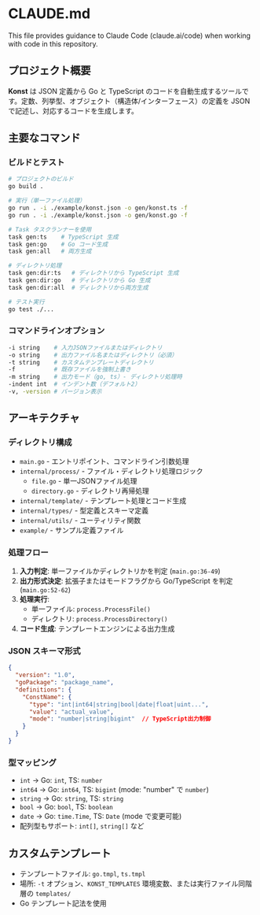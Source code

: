 # CLAUDE.md

This file provides guidance to Claude Code (claude.ai/code) when working with code in this repository.

## プロジェクト概要

**Konst** は JSON 定義から Go と TypeScript のコードを自動生成するツールです。定数、列挙型、オブジェクト（構造体/インターフェース）の定義を JSON で記述し、対応するコードを生成します。

## 主要なコマンド

### ビルドとテスト

```bash
# プロジェクトのビルド
go build .

# 実行（単一ファイル処理）
go run . -i ./example/konst.json -o gen/konst.ts -f
go run . -i ./example/konst.json -o gen/konst.go -f

# Task タスクランナーを使用
task gen:ts    # TypeScript 生成
task gen:go    # Go コード生成  
task gen:all   # 両方生成

# ディレクトリ処理
task gen:dir:ts   # ディレクトリから TypeScript 生成
task gen:dir:go   # ディレクトリから Go 生成
task gen:dir:all  # ディレクトリから両方生成

# テスト実行
go test ./...
```

### コマンドラインオプション

```bash
-i string    # 入力JSONファイルまたはディレクトリ
-o string    # 出力ファイル名またはディレクトリ（必須）
-t string    # カスタムテンプレートディレクトリ
-f           # 既存ファイルを強制上書き
-m string    # 出力モード（go, ts）- ディレクトリ処理時
-indent int  # インデント数（デフォルト2）
-v, -version # バージョン表示
```

## アーキテクチャ

### ディレクトリ構成

- `main.go` - エントリポイント、コマンドライン引数処理
- `internal/process/` - ファイル・ディレクトリ処理ロジック
  - `file.go` - 単一JSONファイル処理
  - `directory.go` - ディレクトリ再帰処理
- `internal/template/` - テンプレート処理とコード生成
- `internal/types/` - 型定義とスキーマ定義
- `internal/utils/` - ユーティリティ関数
- `example/` - サンプル定義ファイル

### 処理フロー

1. **入力判定**: 単一ファイルかディレクトリかを判定 (`main.go:36-49`)
2. **出力形式決定**: 拡張子またはモードフラグから Go/TypeScript を判定 (`main.go:52-62`)
3. **処理実行**: 
   - 単一ファイル: `process.ProcessFile()`
   - ディレクトリ: `process.ProcessDirectory()`
4. **コード生成**: テンプレートエンジンによる出力生成

### JSON スキーマ形式

```json
{
  "version": "1.0",
  "goPackage": "package_name",
  "definitions": {
    "ConstName": {
      "type": "int|int64|string|bool|date|float|uint...",
      "value": "actual_value",
      "mode": "number|string|bigint"  // TypeScript出力制御
    }
  }
}
```

### 型マッピング

- `int` → Go: `int`, TS: `number`
- `int64` → Go: `int64`, TS: `bigint` (mode: "number" で `number`)
- `string` → Go: `string`, TS: `string`
- `bool` → Go: `bool`, TS: `boolean`
- `date` → Go: `time.Time`, TS: `Date` (mode で変更可能)
- 配列型もサポート: `int[]`, `string[]` など

## カスタムテンプレート

- テンプレートファイル: `go.tmpl`, `ts.tmpl`
- 場所: `-t` オプション、`KONST_TEMPLATES` 環境変数、または実行ファイル同階層の `templates/`
- Go テンプレート記法を使用